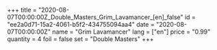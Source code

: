 +++
title = "2020-08-07T00:00:00Z_Double_Masters_Grim_Lavamancer_[en]_false"
id = "ee2a0d71-15a2-4061-b5f2-434755094aa4"
date = "2020-08-07T00:00:00Z"
name = "Grim Lavamancer"
lang = ["en"]
price = "0.99"
quantity = 4
foil = false
set = "Double Masters"
+++
